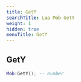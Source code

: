 ```yaml
---
title: GetY
searchTitle: Lua Mob GetY
weight: 1
hidden: true
menuTitle: GetY
---
```

## GetY
```lua
Mob:GetY(); -- number
```